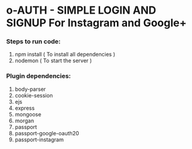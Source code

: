 # o-AUTH - SIMPLE LOGIN AND SIGNUP For Instagram and Google+


### Steps to run code:
1. npm install   ( To install all dependencies )
2. nodemon   ( To start the server )

### Plugin dependencies:

1. body-parser
2. cookie-session
3. ejs
4. express
5. mongoose
6. morgan
7. passport
8. passport-google-oauth20
9. passport-instagram


